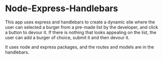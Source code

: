 # Node-Express-Handlebars

This app uses express and handlebars to create a dynamic site where the user can selected a burger from a pre-made list by the developer, and click a button to devour it.  If there is nothing that looks appealing on the list, the user can add a burger of choice, submit it and then devour it.

It uses node and express packages, and the routes and models are in the handlebars.  

